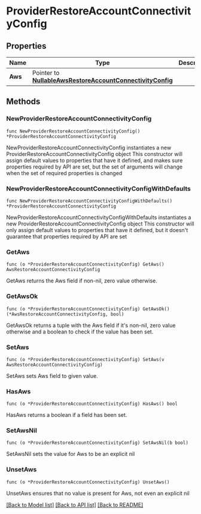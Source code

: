 # ProviderRestoreAccountConnectivityConfig

## Properties

Name | Type | Description | Notes
------------ | ------------- | ------------- | -------------
**Aws** | Pointer to [**NullableAwsRestoreAccountConnectivityConfig**](AwsRestoreAccountConnectivityConfig.md) |  | [optional] 

## Methods

### NewProviderRestoreAccountConnectivityConfig

`func NewProviderRestoreAccountConnectivityConfig() *ProviderRestoreAccountConnectivityConfig`

NewProviderRestoreAccountConnectivityConfig instantiates a new ProviderRestoreAccountConnectivityConfig object
This constructor will assign default values to properties that have it defined,
and makes sure properties required by API are set, but the set of arguments
will change when the set of required properties is changed

### NewProviderRestoreAccountConnectivityConfigWithDefaults

`func NewProviderRestoreAccountConnectivityConfigWithDefaults() *ProviderRestoreAccountConnectivityConfig`

NewProviderRestoreAccountConnectivityConfigWithDefaults instantiates a new ProviderRestoreAccountConnectivityConfig object
This constructor will only assign default values to properties that have it defined,
but it doesn't guarantee that properties required by API are set

### GetAws

`func (o *ProviderRestoreAccountConnectivityConfig) GetAws() AwsRestoreAccountConnectivityConfig`

GetAws returns the Aws field if non-nil, zero value otherwise.

### GetAwsOk

`func (o *ProviderRestoreAccountConnectivityConfig) GetAwsOk() (*AwsRestoreAccountConnectivityConfig, bool)`

GetAwsOk returns a tuple with the Aws field if it's non-nil, zero value otherwise
and a boolean to check if the value has been set.

### SetAws

`func (o *ProviderRestoreAccountConnectivityConfig) SetAws(v AwsRestoreAccountConnectivityConfig)`

SetAws sets Aws field to given value.

### HasAws

`func (o *ProviderRestoreAccountConnectivityConfig) HasAws() bool`

HasAws returns a boolean if a field has been set.

### SetAwsNil

`func (o *ProviderRestoreAccountConnectivityConfig) SetAwsNil(b bool)`

 SetAwsNil sets the value for Aws to be an explicit nil

### UnsetAws
`func (o *ProviderRestoreAccountConnectivityConfig) UnsetAws()`

UnsetAws ensures that no value is present for Aws, not even an explicit nil

[[Back to Model list]](../README.md#documentation-for-models) [[Back to API list]](../README.md#documentation-for-api-endpoints) [[Back to README]](../README.md)


